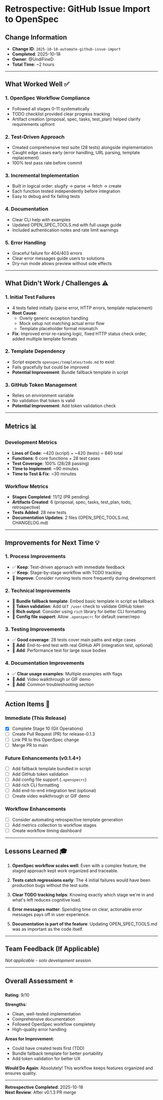 # Retrospective: GitHub Issue Import to OpenSpec

## Change Information
- **Change ID**: `2025-10-18-automate-github-issue-import`
- **Completed**: 2025-10-18
- **Owner**: @UndiFineD
- **Total Time**: ~2 hours

---

## What Worked Well ✅

### 1. **OpenSpec Workflow Compliance**
- Followed all stages 0-11 systematically
- TODO checklist provided clear progress tracking
- Artifact creation (proposal, spec, tasks, test_plan) helped clarify requirements upfront

### 2. **Test-Driven Approach**
- Created comprehensive test suite (28 tests) alongside implementation
- Caught edge cases early (error handling, URL parsing, template replacement)
- 100% test pass rate before commit

### 3. **Incremental Implementation**
- Built in logical order: slugify → parse → fetch → create
- Each function tested independently before integration
- Easy to debug and fix failing tests

### 4. **Documentation**
- Clear CLI help with examples
- Updated OPEN_SPEC_TOOLS.md with full usage guide
- Included authentication notes and rate limit warnings

### 5. **Error Handling**
- Graceful failure for 404/403 errors
- Clear error messages guide users to solutions
- Dry-run mode allows preview without side effects

---

## What Didn't Work / Challenges ⚠️

### 1. **Initial Test Failures**
- 4 tests failed initially (parse error, HTTP errors, template replacement)
- **Root Cause**:
    - Overly generic exception handling
    - Mock setup not matching actual error flow
    - Template placeholder format mismatch
- **Fix**: Improved error re-raising logic, fixed HTTP status check order, added multiple template formats

### 2. **Template Dependency**
- Script expects `openspec/templates/todo.md` to exist
- Fails gracefully but could be improved
- **Potential Improvement**: Bundle fallback template in script

### 3. **GitHub Token Management**
- Relies on environment variable
- No validation that token is valid
- **Potential Improvement**: Add token validation check

---

## Metrics 📊

### Development Metrics
- **Lines of Code**: ~420 (script) + ~420 (tests) = 840 total
- **Functions**: 6 core functions + 28 test cases
- **Test Coverage**: 100% (28/28 passing)
- **Time to Implement**: ~90 minutes
- **Time to Test & Fix**: ~30 minutes

### Workflow Metrics
- **Stages Completed**: 11/12 (PR pending)
- **Artifacts Created**: 6 (proposal, spec, tasks, test_plan, todo, retrospective)
- **Tests Added**: 28 new tests
- **Documentation Updates**: 2 files (OPEN_SPEC_TOOLS.md, CHANGELOG.md)

---

## Improvements for Next Time 💡

### 1. **Process Improvements**
- ✅ **Keep**: Test-driven approach with immediate feedback
- ✅ **Keep**: Stage-by-stage workflow with TODO tracking
- 🔄 **Improve**: Consider running tests more frequently during development

### 2. **Technical Improvements**
- 🔄 **Bundle fallback template**: Embed basic template in script as fallback
- 🔄 **Token validation**: Add `GET /user` check to validate GitHub token
- 🔄 **Rich output**: Consider using `rich` library for better CLI formatting
- 🔄 **Config file support**: Allow `.openspecrc` for default owner/repo

### 3. **Testing Improvements**
- ✅ **Good coverage**: 28 tests cover main paths and edge cases
- 🔄 **Add**: End-to-end test with real GitHub API (integration test, optional)
- 🔄 **Add**: Performance test for large issue bodies

### 4. **Documentation Improvements**
- ✅ **Clear usage examples**: Multiple examples with flags
- 🔄 **Add**: Video walkthrough or GIF demo
- 🔄 **Add**: Common troubleshooting section

---

## Action Items 📝

### Immediate (This Release)
- [x] Complete Stage 10 (Git Operations)
- [ ] Create Pull Request (PR) for release-0.1.3
- [ ] Link PR to this OpenSpec change
- [ ] Merge PR to main

### Future Enhancements (v0.1.4+)
- [ ] Add fallback template bundled in script
- [ ] Add GitHub token validation
- [ ] Add config file support (`.openspecrc`)
- [ ] Add rich CLI formatting
- [ ] Add end-to-end integration test (optional)
- [ ] Create video walkthrough or GIF demo

### Workflow Enhancements
- [ ] Consider automating retrospective template generation
- [ ] Add metrics collection to workflow stages
- [ ] Create workflow timing dashboard

---

## Lessons Learned 🎓

1. **OpenSpec workflow scales well**: Even with a complex feature, the staged approach kept work organized and traceable.

2. **Tests catch regressions early**: The 4 initial failures would have been production bugs without the test suite.

3. **Clear TODO tracking helps**: Knowing exactly which stage we're in and what's left reduces cognitive load.

4. **Error messages matter**: Spending time on clear, actionable error messages pays off in user experience.

5. **Documentation is part of the feature**: Updating OPEN_SPEC_TOOLS.md was as important as the code itself.

---

## Team Feedback (If Applicable)

_Not applicable - solo development session._

---

## Overall Assessment ⭐

**Rating**: 9/10

**Strengths**:
- Clean, well-tested implementation
- Comprehensive documentation
- Followed OpenSpec workflow completely
- High-quality error handling

**Areas for Improvement**:
- Could have created tests first (TDD)
- Bundle fallback template for better portability
- Add token validation for better UX

**Would Do Again**: Absolutely! This workflow keeps features organized and ensures quality.

---

**Retrospective Completed**: 2025-10-18  
**Next Review**: After v0.1.3 PR merge
